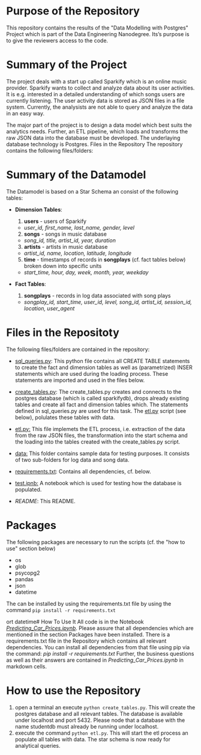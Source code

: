 # Purpose of the Repository

This repository contains the results of the "Data Modelling with Postgres" Project which is part of the Data Engineering Nanodegree. Its’s purpose is to give the reviewers access to the code. 

# Summary of the Project
The project deals with a start up called Sparkify which is an online music provider. Sparkify wants to collect and analyze data about its user activities. It is e.g. interested in a detailed understanding of which songs users are currently listening. The user activity data is stored as JSON files in a file system. Currently, the analysists are not able to query and analyze the data in an easy way.

The major part of the project is to design a data model which best suits the analytics needs. Further, an ETL pipeline, which loads and transforms the raw JSON data into the database must be developed. The underlaying database technology is Postgres. Files in the Repository
The repository contains the following files/folders:
# Summary of the Datamodel
The Datamodel is based on a Star Schema an consist of the following tables:

 - **Dimension Tables**:
	 1.  **users** - users of Sparkify
    -   _user_id, first_name, last_name, gender, level_
      2.  **songs** - songs in music database
    -   _song_id, title, artist_id, year, duration_
   3. **artists** - artists in music database
    -   _artist_id, name, location, latitude, longitude_
   5.  **time** - timestamps of records in **songplays** (cf. fact tables below) broken down into specific units
    -   _start_time, hour, day, week, month, year, weekday_
 - **Fact Tables**:
    1.  **songplays** - records in log data associated with song plays 

	-   _songplay_id, start_time, user_id, level, song_id, artist_id, session_id, location, user_agent_

# Files in the Repositoty
The following files/folders are contained in the repository:

 - [sql_queries.py](https://github.com/chrisk2b/Datamodelling-Postgres/blob/master/sql_queries.py): This python file contains all CREATE TABLE statements to create the fact and dimension tables as well as (parametrized) INSER statements which are used during the loading process. These statements are imported and used in the files below.
 - [create_tables.py](https://github.com/chrisk2b/Datamodelling-Postgres/blob/master/create_tables.py): The create_tables.py  creates and connects to the postgres database (which is called sparkifydb), drops already existing tables and create all fact and dimension tables which. The statements defined in sql_queries.py are used for this task. The [etl.py](https://github.com/chrisk2b/Datamodelling-Postgres/blob/master/etl.py) script (see below), polulates these tables with data.
 - [etl.py:](https://github.com/chrisk2b/Datamodelling-Postgres/blob/master/etl.py) This file implemets the ETL process, i.e. extraction of the data from the raw JSON files, the transformation into the start schema and the loading into the tables created with the create_tables.py script.
 - [data:](https://github.com/chrisk2b/Datamodelling-Postgres/tree/master/data) This folder contains sample data for testing purposes. It consists of two sub-folders for log data and song data.
 - [requirements.txt](https://github.com/chrisk2b/Datamodelling-Postgres/blob/master/requirements.txt): Contains all dependencies, cf. below.
 - [test.ipnb:](https://github.com/chrisk2b/Datamodelling-Postgres/blob/master/test.ipynb) A notebook which is used for testing how the database is populated.

 - *README*: This README.
 
# Packages
The following packages are necessary to run the scripts (cf. the "how to use" section below)

 - os
 - glob
 - psycopg2
 - pandas
 - json
 - datetime

The can be installed by using the requirements.txt file by using the command `pip install -r requirements.txt`


ort datetime# How To Use It
 All code is in the Notebook [*Predicting_Car_Prices.ipynb*](https://github.com/chrisk2b/Predicting-Car-Prices/blob/master/notebooks/Predicting_Car_Prices.ipynb).  Please assure that all dependencies which are mentioned in the section Packages have been installed. There is a requirements.txt file in the Repository which contains all relevant dependencies. You can install all dependencies from that file using pip via the command: _pip install -r requirements.txt_
 Further, the business questions as well as their answers are contained in *Predicting_Car_Prices.ipynb* in markdown cells. 
# How to use the Repository

 1. open a terminal an execute `python create_tables.py`. This will create the postgres database and all relevant tables. The database is available under localhost and port  5432. Please node that a database with the name studentdb must already be running under localhost.
 2. execute the command `python etl.py`.  This will start the etl process an populate all tables with data. The star schema is now ready for analytical queries. 

 



